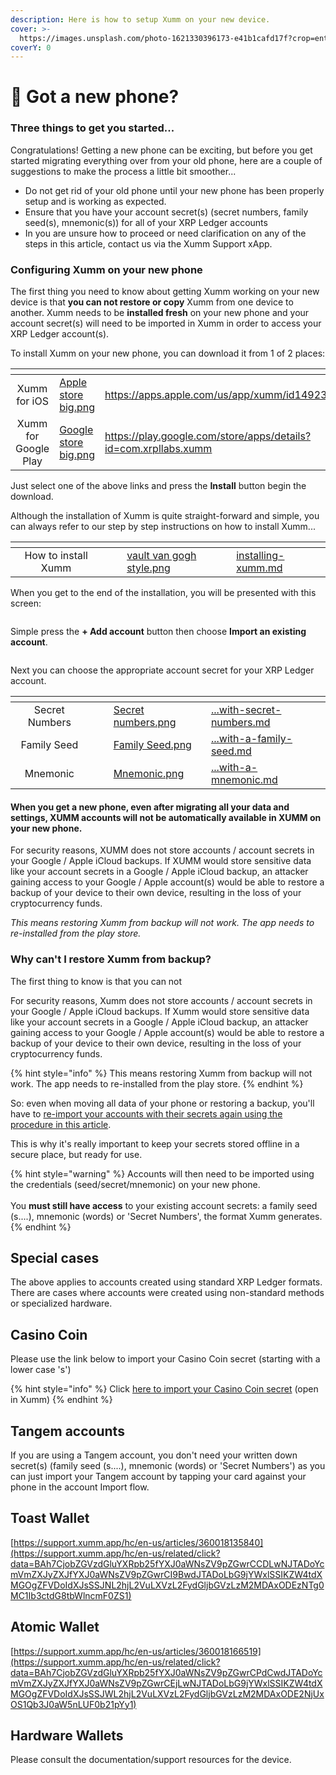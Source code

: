 ```yaml
---
description: Here is how to setup Xumm on your new device.
cover: >-
  https://images.unsplash.com/photo-1621330396173-e41b1cafd17f?crop=entropy&cs=tinysrgb&fm=jpg&ixid=MnwxOTcwMjR8MHwxfHNlYXJjaHw0fHxwaG9uZXN8ZW58MHx8fHwxNjc0NTczMDQ4&ixlib=rb-4.0.3&q=80
coverY: 0
---
```


# 📱 Got a new phone?

### Three things to get you started...

Congratulations! Getting a new phone can be exciting, but before you get started migrating everything over from your old phone, here are a couple of suggestions to make the process a little bit smoother...

* &#x20;Do not get rid of your old phone until your new phone has been properly setup and is working as expected.
* Ensure that you have your account secret(s) (secret numbers, family seed(s), mnemonic(s)) for all of your XRP Ledger accounts&#x20;
* In you are unsure how to proceed or need clarification on any of the steps in this article, contact us via the Xumm Support xApp.

### Configuring Xumm on your new phone

The first thing you need to know about getting Xumm working on your new device is that **you can not restore or copy** Xumm from one device to another. Xumm needs to be **installed fresh** on your new phone and your account secret(s) will need to be imported in Xumm in order to access your XRP Ledger account(s).

To install Xumm on your new phone, you can download it from 1 of 2 places:

<table data-card-size="large" data-view="cards"><thead><tr><th align="center"></th><th data-hidden data-card-cover data-type="files"></th><th data-hidden data-card-target data-type="content-ref"></th><th data-hidden></th></tr></thead><tbody><tr><td align="center">Xumm for iOS</td><td><a href="../.gitbook/assets/Apple store big.png">Apple store big.png</a></td><td><a href="https://apps.apple.com/us/app/xumm/id1492302343">https://apps.apple.com/us/app/xumm/id1492302343</a></td><td></td></tr><tr><td align="center">Xumm for Google Play</td><td><a href="../.gitbook/assets/Google store big.png">Google store big.png</a></td><td><a href="https://play.google.com/store/apps/details?id=com.xrpllabs.xumm">https://play.google.com/store/apps/details?id=com.xrpllabs.xumm</a></td><td></td></tr></tbody></table>

Just select one of the above links and press the **Install** button begin the download.

Although the installation of Xumm is quite straight-forward and simple, you can always refer to our step by step instructions on how to install Xumm...

<table data-view="cards"><thead><tr><th align="center"></th><th data-hidden></th><th data-hidden></th><th data-hidden data-card-cover data-type="files"></th><th data-hidden data-card-target data-type="content-ref"></th></tr></thead><tbody><tr><td align="center">How to install Xumm</td><td></td><td></td><td><a href="../.gitbook/assets/vault  van gogh style.png">vault  van gogh style.png</a></td><td><a href="../getting-started-with-xumm/installing-xumm.md">installing-xumm.md</a></td></tr></tbody></table>

When you get to the end of the installation, you will be presented with this screen:

<figure><img src="../.gitbook/assets/Install - Page 7.png" alt=""><figcaption></figcaption></figure>

Simple press the **+ Add account** button then choose **Import an existing account**.&#x20;

<figure><img src="../.gitbook/assets/Import an existin account button.png" alt=""><figcaption></figcaption></figure>

Next you can choose the appropriate account secret for your XRP Ledger account.

<table data-column-title-hidden data-view="cards"><thead><tr><th align="center"></th><th data-hidden></th><th data-hidden></th><th data-hidden data-card-cover data-type="files"></th><th data-hidden data-card-target data-type="content-ref"></th></tr></thead><tbody><tr><td align="center">Secret Numbers</td><td></td><td></td><td><a href="../.gitbook/assets/Secret numbers.png">Secret numbers.png</a></td><td><a href="../getting-started-with-xumm/your-first-xrp-ledger-account/importing-your-account/...with-secret-numbers.md">...with-secret-numbers.md</a></td></tr><tr><td align="center">Family Seed</td><td></td><td></td><td><a href="../.gitbook/assets/Family Seed.png">Family Seed.png</a></td><td><a href="../getting-started-with-xumm/your-first-xrp-ledger-account/importing-your-account/...with-a-family-seed.md">...with-a-family-seed.md</a></td></tr><tr><td align="center">Mnemonic</td><td></td><td></td><td><a href="../.gitbook/assets/Mnemonic.png">Mnemonic.png</a></td><td><a href="../getting-started-with-xumm/your-first-xrp-ledger-account/importing-your-account/...with-a-mnemonic.md">...with-a-mnemonic.md</a></td></tr></tbody></table>



&#x20;

#### When you get a new phone, even after migrating all your data and settings, XUMM accounts will not be automatically available in XUMM on your new phone.

For security reasons, XUMM does not store accounts / account secrets in your Google / Apple iCloud backups. If XUMM would store sensitive data like your account secrets in a Google / Apple iCloud backup, an attacker gaining access to your Google / Apple account(s) would be able to restore a backup of your device to their own device, resulting in the loss of your cryptocurrency funds.

_This means restoring Xumm from backup will not work. The app needs to re-installed from the play store._

### Why can't I restore Xumm from backup?

The first thing to know is that you can not&#x20;

For security reasons, Xumm does not store accounts / account secrets in your Google / Apple iCloud backups. If Xumm would store sensitive data like your account secrets in a Google / Apple iCloud backup, an attacker gaining access to your Google / Apple account(s) would be able to restore a backup of your device to their own device, resulting in the loss of your cryptocurrency funds.

{% hint style="info" %}
This means restoring Xumm from backup will not work. The app needs to re-installed from the play store.
{% endhint %}

So: even when moving all data of your phone or restoring a backup, you'll have to [re-import your accounts with their secrets again using the procedure in this article](https://support.xumm.app/hc/en-us/articles/360019307399).

This is why it's really important to keep your secrets stored offline in a secure place, but ready for use.&#x20;

{% hint style="warning" %}
Accounts will then need to be imported using the credentials (seed/secret/mnemonic) on your new phone. \
\
You **must still have access** to your existing account secrets: a family seed (s....), mnemonic (words) or 'Secret Numbers', the format Xumm generates.
{% endhint %}

## Special cases

The above applies to accounts created using standard XRP Ledger formats. There are cases where accounts were created using non-standard methods or specialized hardware.&#x20;

## Casino Coin

Please use the link below to import your Casino Coin secret (starting with a lower case 's')

{% hint style="info" %}
Click [here to import your Casino Coin secret](https://xumm.app/detect/secret?type=alt-family-seed\&name=CasinoCoin\&alphabet=cpshnaf39wBUDNEGHJKLM4PQRST7VWXYZ2brdeCg65jkm8oFqi1tuvAxyz) (open in Xumm)
{% endhint %}

## Tangem accounts

If you are using a Tangem account, you don't need your written down secret(s) (family seed (s....), mnemonic (words) or 'Secret Numbers') as you can just import your Tangem account by tapping your card against your phone in the account Import flow.&#x20;

## Toast Wallet

[https://support.xumm.app/hc/en-us/articles/360018135840](https://support.xumm.app/hc/en-us/related/click?data=BAh7CjobZGVzdGluYXRpb25fYXJ0aWNsZV9pZGwrCCDLwNJTADoYcmVmZXJyZXJfYXJ0aWNsZV9pZGwrCI9BwdJTADoLbG9jYWxlSSIKZW4tdXMGOgZFVDoIdXJsSSJNL2hjL2VuLXVzL2FydGljbGVzLzM2MDAxODEzNTg0MC1Ib3ctdG8tbWlncmF0ZS1)

## Atomic Wallet

[https://support.xumm.app/hc/en-us/articles/360018166519](https://support.xumm.app/hc/en-us/related/click?data=BAh7CjobZGVzdGluYXRpb25fYXJ0aWNsZV9pZGwrCPdCwdJTADoYcmVmZXJyZXJfYXJ0aWNsZV9pZGwrCEjLwNJTADoLbG9jYWxlSSIKZW4tdXMGOgZFVDoIdXJsSSJWL2hjL2VuLXVzL2FydGljbGVzLzM2MDAxODE2NjUxOS1Qb3J0aW5nLUF0b21pYy1)

## Hardware Wallets

Please consult the documentation/support resources for the device.



<figure><img src="../.gitbook/assets/Support banner Xumm.png" alt=""><figcaption></figcaption></figure>
